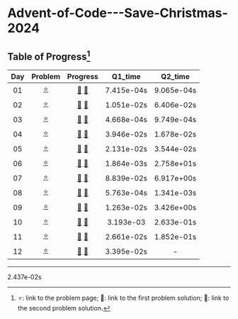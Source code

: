 # Advent-of-Code---Save-Christmas-2024

## Table of Progress[^1]
|Day|Problem|Progress|Q1_time|Q2_time|
|:---:|:---:|:---:|:---:|:---:|
|01|[:star:](https://adventofcode.com/2024/day/1)|[:bell:](./Python/D1_1.py) [:gift:](./Python/D1_2.py)|7.415e-04s|9.065e-04s|
|02|[:star:](https://adventofcode.com/2024/day/2)|[:bell:](./Python/D2_1.py) [:gift:](./Python/D2_2.py)|1.051e-02s|6.406e-02s|
|03|[:star:](https://adventofcode.com/2024/day/3)|[:bell:](./Python/D3_1.py) [:gift:](./Python/D3_2.py)|4.668e-04s|9.749e-04s|
|04|[:star:](https://adventofcode.com/2024/day/4)|[:bell:](./Python/D4_1.py) [:gift:](./Python/D4_2.py)|3.946e-02s|1.678e-02s|
|05|[:star:](https://adventofcode.com/2024/day/5)|[:bell:](./Python/D5_1.py) [:gift:](./Python/D5_2.py)|2.131e-02s|3.544e-02s|
|06|[:star:](https://adventofcode.com/2024/day/6)|[:bell:](./Python/D6_1.py) [:gift:](./Python/D6_2.py)|1.864e-03s|2.758e+01s|
|07|[:star:](https://adventofcode.com/2024/day/7)|[:bell:](./Python/D7_1.py) [:gift:](./Python/D7_2.py)|8.839e-02s|6.917e+00s|
|08|[:star:](https://adventofcode.com/2024/day/8)|[:bell:](./Python/D8_1.py) [:gift:](./Python/D8_2.py)|5.763e-04s|1.341e-03s|
|09|[:star:](https://adventofcode.com/2024/day/9)|[:bell:](./Python/D9_1.py) [:gift:](./Python/D9_2.py)|1.263e-02s|3.426e+00s|
|10|[:star:](https://adventofcode.com/2024/day/10)|[:bell:](./Python/D10_1.py) [:gift:](./Python/D10_2.py)|3.193e-03|2.633e-01s|
|11|[:star:](https://adventofcode.com/2024/day/11)|[:bell:](./Python/D11_1.py) [:gift:](./Python/D11_2.py)|2.661e-02s|1.852e-01s|
|12|[:star:](https://adventofcode.com/2024/day/12)|[:bell:](./Python/D12_1.py) [:gift:](./Python/D12_2.py)|3.395e-02s|-|

-----------------------------

[^1]: :star:: link to the problem page; :bell:: link to the first problem solution; :gift:: link to the second problem solution. 

2.437e-02s
